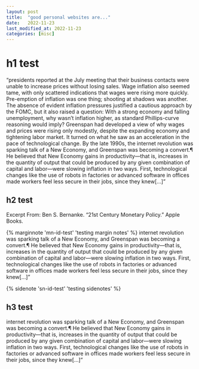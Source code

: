 ```yaml
---
layout: post
title:  "good personal websites are..."
date:   2022-11-23
last_modified_at: 2022-11-23
categories: [misc]
---
```

# h1 test

“presidents reported at the July meeting that their business contacts were unable to increase prices without losing sales. Wage inflation also seemed tame, with only scattered indications that wages were rising more quickly. Pre-emption of inflation was one thing; shooting at shadows was another.
The absence of evident inflation pressures justified a cautious approach by the FOMC, but it also raised a question: With a strong economy and falling unemployment, why wasn’t inflation higher, as standard Phillips-curve reasoning would imply?
Greenspan had developed a view of why wages and prices were rising only modestly, despite the expanding economy and tightening labor market. It turned on what he saw as an acceleration in the pace of technological change. By the late 1990s, the internet revolution was sparking talk of a New Economy, and Greenspan was becoming a convert.¶ He believed that New Economy gains in productivity—that is, increases in the quantity of output that could be produced by any given combination of capital and labor—were slowing inflation in two ways. First, technological changes like the use of robots in factories or advanced software in offices made workers feel less secure in their jobs, since they knew[…]”

## h2 test
Excerpt From: Ben S. Bernanke. “21st Century Monetary Policy.” Apple Books.

{% marginnote 'mn-id-test' 'testing margin notes' %}
internet revolution was sparking talk of a New Economy, and Greenspan was becoming a convert.¶ He believed that New Economy gains in productivity—that is, increases in the quantity of output that could be produced by any given combination of capital and labor—were slowing inflation in two ways. First, technological changes like the use of robots in factories or advanced software in offices made workers feel less secure in their jobs, since they knew[…]”

{% sidenote 'sn-id-test' 'testing sidenotes' %}

## h3 test
internet revolution was sparking talk of a New Economy, and Greenspan was becoming a convert.¶ He believed that New Economy gains in productivity—that is, increases in the quantity of output that could be produced by any given combination of capital and labor—were slowing inflation in two ways. First, technological changes like the use of robots in factories or advanced software in offices made workers feel less secure in their jobs, since they knew[…]”
